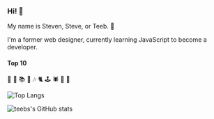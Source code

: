 ### Hi! 👋

My name is Steven, Steve, or Teeb. 🪿

I'm a former web designer, currently learning JavaScript to become a developer. 

#### Top 10

🐠 🥾 📚 🐙 🎶 🐈 🕹️ 🕷️ 🌈 🌳   

![Top Langs](https://github-readme-stats.vercel.app/api/top-langs/?username=stevengranter&size_weight=0.5&count_weight=0.5&layout=compact&theme=transparent)


![teebs's GitHub stats](https://github-readme-stats.vercel.app/api?username=stevengranter&show_icons=true&theme=transparent)


<!--
**stevengranter/stevengranter** is a ✨ _special_ ✨ repository because its `README.md` (this file) appears on your GitHub profile.

Here are some ideas to get you started:

- 🔭 I’m currently working on ...
- 🌱 I’m currently learning ...
- 👯 I’m looking to collaborate on ...
- 🤔 I’m looking for help with ...
- 💬 Ask me about ...
- 📫 How to reach me: ...
- 😄 Pronouns: ...
- ⚡ Fun fact: ...
-->
